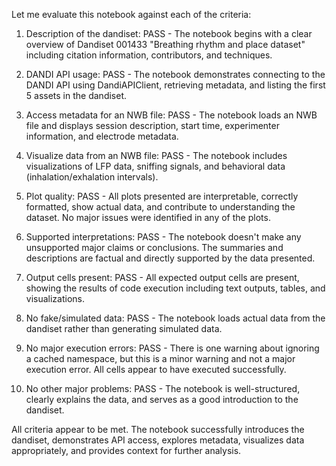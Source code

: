 Let me evaluate this notebook against each of the criteria:

1. Description of the dandiset: PASS - The notebook begins with a clear overview of Dandiset 001433 "Breathing rhythm and place dataset" including citation information, contributors, and techniques.

2. DANDI API usage: PASS - The notebook demonstrates connecting to the DANDI API using DandiAPIClient, retrieving metadata, and listing the first 5 assets in the dandiset.

3. Access metadata for an NWB file: PASS - The notebook loads an NWB file and displays session description, start time, experimenter information, and electrode metadata.

4. Visualize data from an NWB file: PASS - The notebook includes visualizations of LFP data, sniffing signals, and behavioral data (inhalation/exhalation intervals).

5. Plot quality: PASS - All plots presented are interpretable, correctly formatted, show actual data, and contribute to understanding the dataset. No major issues were identified in any of the plots.

6. Supported interpretations: PASS - The notebook doesn't make any unsupported major claims or conclusions. The summaries and descriptions are factual and directly supported by the data presented.

7. Output cells present: PASS - All expected output cells are present, showing the results of code execution including text outputs, tables, and visualizations.

8. No fake/simulated data: PASS - The notebook loads actual data from the dandiset rather than generating simulated data.

9. No major execution errors: PASS - There is one warning about ignoring a cached namespace, but this is a minor warning and not a major execution error. All cells appear to have executed successfully.

10. No other major problems: PASS - The notebook is well-structured, clearly explains the data, and serves as a good introduction to the dandiset.

All criteria appear to be met. The notebook successfully introduces the dandiset, demonstrates API access, explores metadata, visualizes data appropriately, and provides context for further analysis.
